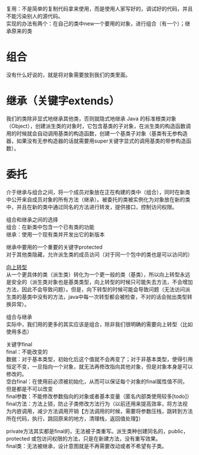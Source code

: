 复用：不是简单的复制代码拿来使用，而是使用人家写好的，调试好的代码，并且不能污染别人的源代码。  
实现的办法有两个：在自己的类中new一个要用的对象，进行组合（有一个）；继承原来的类

# 组合  
没有什么好说的，就是将对象需要放到我们的类里面。  

# 继承（关键字extends）  
我们的类除非显式地继承其他类，否则就隐式地继承 Java 的标准根类对象（Object），创建派生类的对象时，它包含基类的子对象，在派生类的构造函数调用的时候就会自动调用基类的构造函数，创建一个基类子对象（基类有无参构造器，如果没有无参构造器的话就需要用super关键字显式的调用基类的带参构造函数）。  

# 委托  
介于继承与组合之间，将一个成员对象放在正在构建的类中（组合），同时在新类中公开来自成员对象的所有方法（继承）。被委托的类被实例化为对象放在新的类中，并且在新的类中通过同名的方法进行转发，提供接口，控制访问权限。  

组合和继承之间的选择  
组合：在新类中包含一个已有类的功能   
继承：使用一个现有类并开发出它的新版本  

继承中要用的一个重要的关键字protected  
对于其他类隐藏，允许派生类的成员访问（对于同一个包中的类也是可以访问的）  

[向上转型](./009多态.md)  
从一个更具体的类（派生类）转化为一个更一般的类（基类），所以向上转型永远是安全的（派生类对象也是基类类型，向上转型的时候只可能失去方法，不会增加方法，因此不会导致问题）。但是，向下转型的时候可能会导致问题（无法访问派生类的基类中没有的方法，java中每一次转型都会被检查，不对的话会抛出类型转换异常）。    

组合与继承  
实际中，我们用的更多的其实应该是组合，除非我们很明确的需要向上转型（比如使用多态）  



关键字final  
final：不能改变的  
数据：对于基本类型，初始化后这个值就不会再变了；对于非基本类型，使得引用恒定不变，一旦指向一个对象，就无法再修改指向其他对象，但是对象本身是可以修改的。  
空白final：在使用前必须被初始化，从而可以保证每个对象的final属性值不同，但是都是不可以改变  
final参数：不能修改参数指向的对象或者基本变量（匿名内部类使用较多[todo]）  
final方法：方法上锁，防止子类修改方法行为（以前还用来提高效率，将方法视为内嵌调用，减少方法调用开销【方法调用的时候，需要将参数压栈，跳转到方法所在代码，执行，跳回原来的地方，清理栈，返回值处理】）  

private方法其实都是final的，无法被子类重写。派生类种创建同名的，public，protected 或包访问权限的方法，只是在新建方法，没有重写效果。  
final类：无法被继承，设计意图就是不再需要改动或者不希望有子类。








